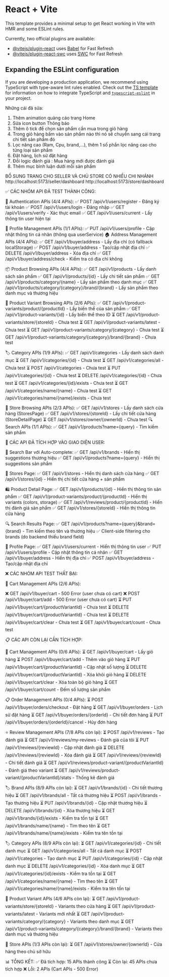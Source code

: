 # React + Vite

This template provides a minimal setup to get React working in Vite with HMR and some ESLint rules.

Currently, two official plugins are available:

- [@vitejs/plugin-react](https://github.com/vitejs/vite-plugin-react/blob/main/packages/plugin-react) uses [Babel](https://babeljs.io/) for Fast Refresh
- [@vitejs/plugin-react-swc](https://github.com/vitejs/vite-plugin-react/blob/main/packages/plugin-react-swc) uses [SWC](https://swc.rs/) for Fast Refresh

## Expanding the ESLint configuration

If you are developing a production application, we recommend using TypeScript with type-aware lint rules enabled. Check out the [TS template](https://github.com/vitejs/vite/tree/main/packages/create-vite/template-react-ts) for information on how to integrate TypeScript and [`typescript-eslint`](https://typescript-eslint.io) in your project.


Những cái đã sửa:
1. Thêm animation quảng cáo trang Home
2. Sửa icon button Thông báo
3. Thêm ô tick để chọn sản phẩm cần mua trong giỏ hàng
4. Trong giỏ hàng bấm vào sản phẩm nào thì nó sẽ chuyển sang cái trang chi tiết sản phẩm đó
5. Lọc nâng cao (Ram, Cpu, brand,...), thêm 1 số phần lọc nâng cao cho từng loại sản phẩm
6. Đặt hàng, lịch sử đặt hàng
7. Đổi logic đánh giá : Mua hàng mới được đánh giá 
8. Thêm mục bình luận dưới mỗi sản phẩm




BỔ SUNG TRANG CHO SELLER VÀ CHỦ STORE CÓ NHIỀU CHI NHÁNH
http://localhost:5173/seller/dashboard
http://localhost:5173/store/dashboard


✅ CÁC NHÓM API ĐÃ TEST THÀNH CÔNG:



🔐 Authentication APIs (4/4 APIs):
✅ POST /api/v1/users/register - Đăng ký tài khoản
✅ POST /api/v1/users/login - Đăng nhập
✅ GET /api/v1/users/verify - Xác thực email
✅ GET /api/v1/users/current - Lấy thông tin user hiện tại



👤 Profile Management APIs (1/1 APIs):
✅ PUT /api/v1/users/profile - Cập nhật thông tin cá nhân (thông qua userService)
🏠 Address Management APIs (4/4 APIs):
✅ GET /api/v1/buyer/address - Lấy địa chỉ (có fallback localStorage)
✅ POST /api/v1/buyer/address - Tạo/cập nhật địa chỉ
✅ DELETE /api/v1/buyer/address - Xóa địa chỉ
✅ GET /api/v1/buyer/address/check - Kiểm tra có địa chỉ không



📦 Product Browsing APIs (4/4 APIs):
✅ GET /api/v1/products - Lấy danh sách sản phẩm
✅ GET /api/v1/products/{id} - Lấy chi tiết sản phẩm
✅ GET /api/v1/products/category/{name} - Lấy sản phẩm theo danh mục
✅ GET /api/v1/products/category/{category}/brand/{brand} - Lấy sản phẩm theo danh mục và thương hiệu




🔧 Product Variant Browsing APIs (2/6 APIs):
✅ GET /api/v1/product-variants/product/{productId} - Lấy biến thể của sản phẩm
✅ GET /api/v1/product-variants/{id} - Lấy biến thể theo ID
⏳ GET /api/v1/product-variants/store/{storeId} - Chưa test
⏳ GET /api/v1/product-variants/latest - Chưa test
⏳ GET /api/v1/product-variants/category/{category} - Chưa test
⏳ GET /api/v1/product-variants/category/{category}/brand/{brand} - Chưa test



🏷️ Category APIs (1/9 APIs):
✅ GET /api/v1/categories - Lấy danh sách danh mục
⏳ GET /api/v1/categories/{id} - Chưa test
⏳ GET /api/v1/categories/all - Chưa test
⏳ POST /api/v1/categories - Chưa test
⏳ PUT /api/v1/categories/{id} - Chưa test
⏳ DELETE /api/v1/categories/{id} - Chưa test
⏳ GET /api/v1/categories/{id}/exists - Chưa test
⏳ GET /api/v1/categories/name/{name} - Chưa test
⏳ GET /api/v1/categories/name/{name}/exists - Chưa test


🏪 Store Browsing APIs (2/3 APIs):
✅ GET /api/v1/stores - Lấy danh sách cửa hàng (StoresPage)
✅ GET /api/v1/stores/{storeId} - Lấy chi tiết cửa hàng (StoreDetailPage)
⏳ GET /api/v1/stores/owner/{ownerId} - Chưa test
🔍 Search APIs (1/1 APIs):
✅ GET /api/v1/products?name={query} - Tìm kiếm sản phẩm

🎯 CÁC API ĐÃ TÍCH HỢP VÀO GIAO DIỆN USER:

📱 Search Bar với Auto-complete:
✅ GET /api/v1/brands - Hiển thị suggestions thương hiệu
✅ GET /api/v1/products?name={query} - Hiển thị suggestions sản phẩm

🏪 Stores Page:
✅ GET /api/v1/stores - Hiển thị danh sách cửa hàng
✅ GET /api/v1/stores/{id} - Hiển thị chi tiết cửa hàng + sản phẩm

🛍️ Product Detail Page:
✅ GET /api/v1/products/{id} - Hiển thị thông tin sản phẩm
✅ GET /api/v1/product-variants/product/{productId} - Hiển thị variants (colors, storage)
✅ GET /api/v1/reviews/product/{productId} - Hiển thị đánh giá sản phẩm
✅ GET /api/v1/stores/{storeId} - Hiển thị thông tin cửa hàng

🔍 Search Results Page:
✅ GET /api/v1/products?name={query}&brand={brand} - Tìm kiếm theo tên và thương hiệu
✅ Client-side filtering cho brands (do backend thiếu brand field)

👤 Profile Page:
✅ GET /api/v1/users/current - Hiển thị thông tin user
✅ PUT /api/v1/users/profile - Cập nhật thông tin cá nhân
✅ GET /api/v1/buyer/address - Hiển thị địa chỉ
✅ POST /api/v1/buyer/address - Tạo/cập nhật địa chỉ




❌ CÁC NHÓM API TEST THẤT BẠI:





🛒 Cart Management APIs (2/6 APIs):




❌ GET /api/v1/buyer/cart - 500 Error (user chưa có cart)
❌ POST /api/v1/buyer/cart/add - 500 Error (user chưa có cart)
⏳ PUT /api/v1/buyer/cart/{productVariantId} - Chưa test
⏳ DELETE /api/v1/buyer/cart/{productVariantId} - Chưa test
⏳ DELETE /api/v1/buyer/cart/clear - Chưa test
⏳ GET /api/v1/buyer/cart/count - Chưa test



📋 CÁC API CÒN LẠI CẦN TÍCH HỢP:

🛒 Cart Management APIs (0/6 APIs):
⏳ GET /api/v1/buyer/cart - Lấy giỏ hàng
⏳ POST /api/v1/buyer/cart/add - Thêm vào giỏ hàng
⏳ PUT /api/v1/buyer/cart/{productVariantId} - Cập nhật số lượng
⏳ DELETE /api/v1/buyer/cart/{productVariantId} - Xóa khỏi giỏ hàng
⏳ DELETE /api/v1/buyer/cart/clear - Xóa toàn bộ giỏ hàng
⏳ GET /api/v1/buyer/cart/count - Đếm số lượng sản phẩm

📋 Order Management APIs (0/4 APIs):
⏳ POST /api/v1/buyer/orders/checkout - Đặt hàng
⏳ GET /api/v1/buyer/orders - Lịch sử đặt hàng
⏳ GET /api/v1/buyer/orders/{orderId} - Chi tiết đơn hàng
⏳ PUT /api/v1/buyer/orders/{orderId}/cancel - Hủy đơn hàng

⭐ Review Management APIs (7/8 APIs còn lại):
⏳ POST /api/v1/reviews - Tạo đánh giá
⏳ GET /api/v1/reviews/my-reviews - Đánh giá của tôi
⏳ PUT /api/v1/reviews/{reviewId} - Cập nhật đánh giá
⏳ DELETE /api/v1/reviews/{reviewId} - Xóa đánh giá
⏳ GET /api/v1/reviews/{reviewId} - Chi tiết đánh giá
⏳ GET /api/v1/reviews/product-variant/{productVariantId} - Đánh giá theo variant
⏳ GET /api/v1/reviews/product-variant/{productVariantId}/stats - Thống kê đánh giá

🏷️ Brand APIs (8/9 APIs còn lại):
⏳ GET /api/v1/brands/{id} - Chi tiết thương hiệu
⏳ GET /api/v1/brands/all - Tất cả thương hiệu
⏳ POST /api/v1/brands - Tạo thương hiệu
⏳ PUT /api/v1/brands/{id} - Cập nhật thương hiệu
⏳ DELETE /api/v1/brands/{id} - Xóa thương hiệu
⏳ GET /api/v1/brands/{id}/exists - Kiểm tra tồn tại
⏳ GET /api/v1/brands/name/{name} - Tìm theo tên
⏳ GET /api/v1/brands/name/{name}/exists - Kiểm tra tên tồn tại

🏷️ Category APIs (8/9 APIs còn lại):
⏳ GET /api/v1/categories/{id} - Chi tiết danh mục
⏳ GET /api/v1/categories/all - Tất cả danh mục
⏳ POST /api/v1/categories - Tạo danh mục
⏳ PUT /api/v1/categories/{id} - Cập nhật danh mục
⏳ DELETE /api/v1/categories/{id} - Xóa danh mục
⏳ GET /api/v1/categories/{id}/exists - Kiểm tra tồn tại
⏳ GET /api/v1/categories/name/{name} - Tìm theo tên
⏳ GET /api/v1/categories/name/{name}/exists - Kiểm tra tên tồn tại

🔧 Product Variant APIs (4/6 APIs còn lại):
⏳ GET /api/v1/product-variants/store/{storeId} - Variants theo cửa hàng
⏳ GET /api/v1/product-variants/latest - Variants mới nhất
⏳ GET /api/v1/product-variants/category/{category} - Variants theo danh mục
⏳ GET /api/v1/product-variants/category/{category}/brand/{brand} - Variants theo danh mục và thương hiệu

🏪 Store APIs (1/3 APIs còn lại):
⏳ GET /api/v1/stores/owner/{ownerId} - Cửa hàng theo chủ sở hữu

📊 TỔNG KẾT:
✅ Đã tích hợp: 15 APIs thành công
⏳ Còn lại: 45 APIs chưa tích hợp
❌ Lỗi: 2 APIs (Cart APIs - 500 Error)